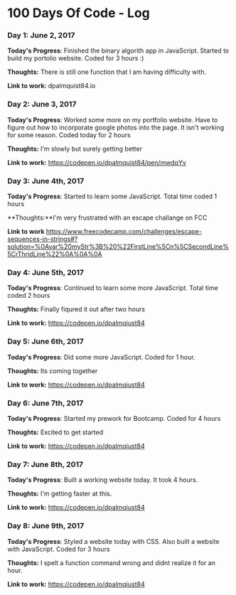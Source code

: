 # 100 Days Of Code - Log

### Day 1: June 2, 2017


**Today's Progress**: Finished the binary algorith app in JavaScript.  Started to build my portolio website.  Coded for 3 hours :)

**Thoughts:** There is still one function that I am having difficulty with.

**Link to work:** dpalmquist84.io

### Day 2: June 3, 2017


**Today's Progress**: Worked some more on my portfolio website.  Have to figure out how to incorporate google photos into the page.  It isn't working for some reason.  Coded today for 2 hours 

**Thoughts:**  I'm slowly but surely getting better

**Link to work:** https://codepen.io/dpalmquist84/pen/mwdqYv

### Day 3: June 4th, 2017

**Today's Progress**: Started to learn some JavaScript.  Total time coded 1 hours

**Thoughts:**I'm very frustrated with an escape challange on FCC

**Link to work** https://www.freecodecamp.com/challenges/escape-sequences-in-strings#?solution=%0Avar%20myStr%3B%20%22FirstLine%5Cn%5CSecondLine%5CrThridLine%22%0A%0A%0A

### Day 4: June 5th, 2017

**Today's Progress**:  Continued to learn some more JavaScript.  Total time coded 2 hours

**Thoughts:** Finally fiqured it out after two hours

**Link to work:** https://codepen.io/dpalmqiust84

### Day 5: June 6th, 2017

**Today's Progress**:  Did some more JavaScript.  Coded for 1 hour.

**Thoughts:** Its coming together

**Link to work:** https://codepen.io/dpalmqiust84

### Day 6: June 7th, 2017

**Today's Progress**:  Started my prework for Bootcamp.  Coded for 4 hours

**Thoughts:** Excited to get started

**Link to work:** https://codepen.io/dpalmqiust84

### Day 7: June 8th, 2017

**Today's Progress**:  Built a working website today.  It took 4 hours.

**Thoughts:** I'm getting faster at this.

**Link to work:** https://codepen.io/dpalmqiust84

### Day 8: June 9th, 2017

**Today's Progress**:  Styled a website today with CSS.  Also built a website with JavaScript.  Coded for 3 hours

**Thoughts:** I spelt a function command wrong and didnt realize it for an hour.

**Link to work:** https://codepen.io/dpalmqiust84






